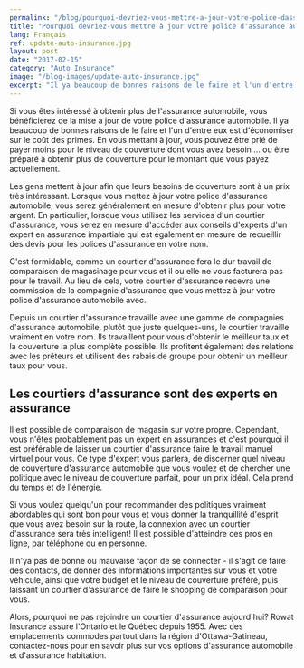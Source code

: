 ```yaml
---
permalink: "/blog/pourquoi-devriez-vous-mettre-a-jour-votre-police-dassurance-auto"
title: "Pourquoi devriez-vous mettre à jour votre police d'assurance auto?"
lang: Français
ref: update-auto-insurance.jpg
layout: post
date: "2017-02-15"
category: "Auto Insurance"
image: "/blog-images/update-auto-insurance.jpg"
excerpt: "Il ya beaucoup de bonnes raisons de le faire et l'un d'entre eux est d'économiser sur le coût des primes. En vous mettant à jour, vous pouvez être prié de payer moins pour le niveau de couverture dont vous avez besoin."
---
```


Si vous êtes intéressé à obtenir plus de l'assurance automobile, vous bénéficierez de la mise à jour de votre police d'assurance automobile. Il ya beaucoup de bonnes raisons de le faire et l'un d'entre eux est d'économiser sur le coût des primes. En vous mettant à jour, vous pouvez être prié de payer moins pour le niveau de couverture dont vous avez besoin ... ou être préparé à obtenir plus de couverture pour le montant que vous payez actuellement.

Les gens mettent à jour afin que leurs besoins de couverture sont à un prix très intéressant. Lorsque vous mettez à jour votre police d'assurance automobile, vous serez généralement en mesure d'obtenir plus pour votre argent. En particulier, lorsque vous utilisez les services d'un courtier d'assurance, vous serez en mesure d'accéder aux conseils d'experts d'un expert en assurance impartiale qui est également en mesure de recueillir des devis pour les polices d'assurance en votre nom.

C'est formidable, comme un courtier d'assurance fera le dur travail de comparaison de magasinage pour vous et il ou elle ne vous facturera pas pour le travail. Au lieu de cela, votre courtier d'assurance recevra une commission de la compagnie d'assurance que vous mettez à jour votre police d'assurance automobile avec.

Depuis un courtier d'assurance travaille avec une gamme de compagnies d'assurance automobile, plutôt que juste quelques-uns, le courtier travaille vraiment en votre nom. Ils travaillent pour vous d'obtenir le meilleur taux et la couverture la plus complète possible. Ils profitent également des relations avec les prêteurs et utilisent des rabais de groupe pour obtenir un meilleur taux pour vous.

## Les courtiers d'assurance sont des experts en assurance
Il est possible de comparaison de magasin sur votre propre. Cependant, vous n'êtes probablement pas un expert en assurances et c'est pourquoi il est préférable de laisser un courtier d'assurance faire le travail manuel virtuel pour vous. Ce type d'expert vous parlera, de discerner quel niveau de couverture d'assurance automobile que vous voulez et de chercher une politique avec le niveau de couverture parfait, pour un prix idéal. Cela prend du temps et de l'énergie.

Si vous voulez quelqu'un pour recommander des politiques vraiment abordables qui sont bon pour vous et vous donner la tranquillité d'esprit que vous avez besoin sur la route, la connexion avec un courtier d'assurance sera très intelligent! Il est possible d'atteindre ces pros en ligne, par téléphone ou en personne.

Il n'ya pas de bonne ou mauvaise façon de se connecter - il s'agit de faire des contacts, de donner des informations importantes sur vous et votre véhicule, ainsi que votre budget et le niveau de couverture préféré, puis laissant un courtier d'assurance de faire le shopping de comparaison pour vous.

Alors, pourquoi ne pas rejoindre un courtier d'assurance aujourd'hui? Rowat Insurance assure l'Ontario et le Québec depuis 1955. Avec des emplacements commodes partout dans la région d'Ottawa-Gatineau, contactez-nous pour en savoir plus sur vos options d'assurance automobile et d'assurance habitation.